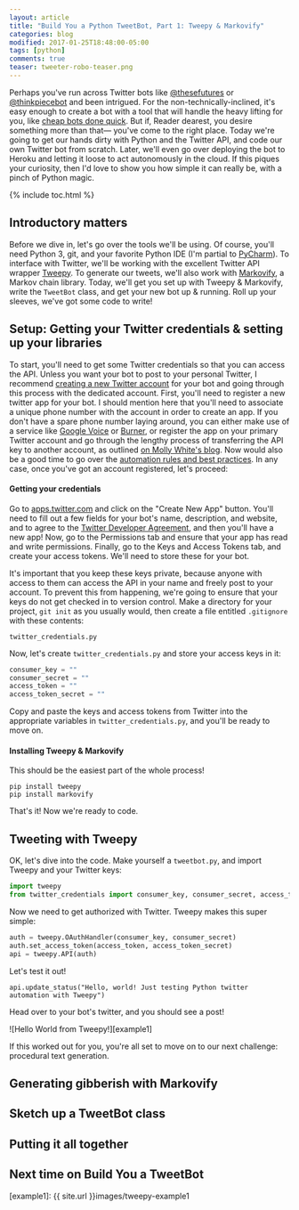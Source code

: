 ```yaml
---
layout: article
title: "Build You a Python TweetBot, Part 1: Tweepy & Markovify"
categories: blog
modified: 2017-01-25T18:48:00-05:00
tags: [python]
comments: true
teaser: tweeter-robo-teaser.png
---
```


Perhaps you've run across Twitter bots like [@thesefutures](https://twitter.com/thesefutures) or [@thinkpiecebot](https://twitter.com/thinkpiecebot) and been intrigued. For the non-technically-inclined, it's easy enough to create a bot with a tool that will handle the heavy lifting for you, like [cheap bots done quick](http://cheapbotsdonequick.com/). But if, Reader dearest, you desire something more than that— you've come to the right place. Today we're going to get our hands dirty with Python and the Twitter API, and code our own Twitter bot from scratch. Later, we'll even go over deploying the bot to Heroku and letting it loose to act autonomously in the cloud. If this piques your curiosity, then I'd love to show you how simple it can really be, with a pinch of Python magic.

{% include toc.html %}

## Introductory matters

Before we dive in, let's go over the tools we'll be using. Of course, you'll need Python 3, git, and your favorite Python IDE (I'm partial to [PyCharm](https://www.jetbrains.com/pycharm/)). To interface with Twitter, we'll be working with the excellent Twitter API wrapper [Tweepy](http://www.tweepy.org/). To generate our tweets, we'll also work with [Markovify](https://github.com/jsvine/markovify), a Markov chain library. Today, we'll get you set up with Tweepy & Markovify, write the `TweetBot` class, and get your new bot up & running. Roll up your sleeves, we've got some code to write!

## Setup: Getting your Twitter credentials & setting up your libraries

To start, you'll need to get some Twitter credentials so that you can access the API. Unless you want your bot to post to your personal Twitter, I recommend [creating a new Twitter account](https://twitter.com/signup) for your bot and going through this process with the dedicated account. First, you'll need to register a new twitter app for your bot. I should mention here that you'll need to associate a unique phone number with the account in order to create an app. If you don't have a spare phone number laying around, you can either make use of a service like [Google Voice](https://voice.google.com) or [Burner](https://www.burnerapp.com/), or register the app on your primary Twitter account and go through the lengthy process of transferring the API key to another account, as outlined [on Molly White's blog](http://blog.mollywhite.net/twitter-bots-pt2/). Now would also be a good time to go over the [automation rules and best practices](https://support.twitter.com/articles/76915). In any case, once you've got an account registered, let's proceed:

#### Getting your credentials

Go to [apps.twitter.com](https://apps.twitter.com/) and click on the "Create New App" button. You'll need to fill out a few fields for your bot's name, description, and website, and to agree to the [Twitter Developer Agreement](https://dev.twitter.com/overview/terms/agreement-and-policy), and then you'll have a new app! Now, go to the Permissions tab and ensure that your app has read and write permissions. Finally, go to the Keys and Access Tokens tab, and create your access tokens. We'll need to store these for your bot.

It's important that you keep these keys private, because anyone with access to them can access the API in your name and freely post to your account. To prevent this from happening, we're going to ensure that your keys do not get checked in to version control. Make a directory for your project, `git init` as you usually would, then create a file entitled `.gitignore` with these contents:

```
twitter_credentials.py
```

Now, let's create `twitter_credentials.py` and store your access keys in it:

```python
consumer_key = ""
consumer_secret = ""
access_token = ""
access_token_secret = ""
```

Copy and paste the keys and access tokens from Twitter into the appropriate variables in `twitter_credentials.py`, and you'll be ready to move on.

#### Installing Tweepy & Markovify

This should be the easiest part of the whole process!

```
pip install tweepy
pip install markovify
```

That's it! Now we're ready to code.

## Tweeting with Tweepy

OK, let's dive into the code. Make yourself a `tweetbot.py`, and import Tweepy and your Twitter keys:

```python
import tweepy
from twitter_credentials import consumer_key, consumer_secret, access_token, access_token_secret
```

Now we need to get authorized with Twitter. Tweepy makes this super simple:

```python
auth = tweepy.OAuthHandler(consumer_key, consumer_secret)
auth.set_access_token(access_token, access_token_secret)
api = tweepy.API(auth)
```

Let's test it out!

```
api.update_status("Hello, world! Just testing Python twitter automation with Tweepy")
```

Head over to your bot's twitter, and you should see a post!

![Hello World from Tweepy!][example1]

If this worked out for you, you're all set to move on to our next challenge: procedural text generation.

## Generating gibberish with Markovify

## Sketch up a TweetBot class

## Putting it all together

## Next time on Build You a TweetBot

[example1]: {{ site.url }}images/tweepy-example1